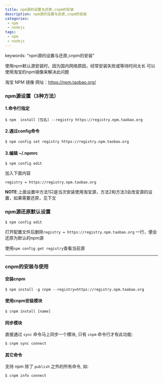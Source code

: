 ```yaml
---
title: npm源的设置与还原,cnpm的安装
description: npm源的设置与还原,cnpm的安装
categories:
 - npm
 - nodejs
tags:
 - npm
 - nodejs
---
```


keywords: "npm源的设置与还原,cnpm的安装"

使用npm默认源安装时，因为国内网络原因，经常安装失败或等待时间太长
可以使用淘宝的npm镜像来解决此问题

<!--more-->

淘宝 NPM 镜像 网址：<https://npm.taobao.org/>

### npm源设置（3种方法）

#### 1.命令行指定

```
$ npm  install [包名] --registry https://registry.npm.taobao.org
```

#### 2.通过config命令

```
$ npm config set registry https://registry.npm.taobao.org
```

#### 3.编辑 ~/.npmrc

```
$ npm config edit
```

加入下面内容

`registry = https://registry.npm.taobao.org`

**NOTE**:上面设置中方法1只是当次安装使用淘宝源，方法2和方法3会改变源的设置，如果需要还原，见下文

### npm源还原默认设置

```
$ npm config edit
```

打开配置文件后删除`registry = https://registry.npm.taobao.org` 一行，便会还原为默认的npm源

使用`npm config get registry`查看当前源

------

### cnpm的安装与使用

#### 安装cnpm

```
$ npm install -g cnpm --registry=https://registry.npm.taobao.org
```

#### 使用cnpm安装模块

```
$ cnpm install [name]
```

#### 同步模块

直接通过 `sync` 命令马上同步一个模块, 只有 `cnpm` 命令行才有此功能:

```
$ cnpm sync connect
```

#### 其它命令

支持 npm 除了 `publish` 之外的所有命令, 如:

```
$ cnpm info connect
```